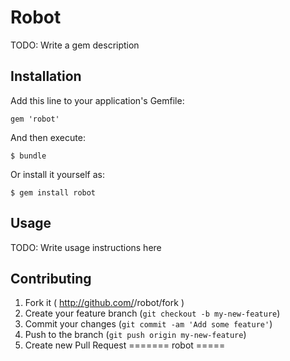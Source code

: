 # Robot

TODO: Write a gem description

## Installation

Add this line to your application's Gemfile:

    gem 'robot'

And then execute:

    $ bundle

Or install it yourself as:

    $ gem install robot

## Usage

TODO: Write usage instructions here

## Contributing

1. Fork it ( http://github.com/<my-github-username>/robot/fork )
2. Create your feature branch (`git checkout -b my-new-feature`)
3. Commit your changes (`git commit -am 'Add some feature'`)
4. Push to the branch (`git push origin my-new-feature`)
5. Create new Pull Request
=======
robot
=====
